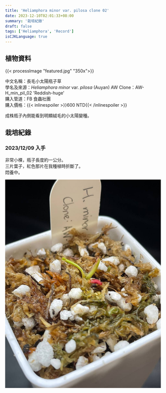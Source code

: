 ```yaml
---
title: 'Heliamphora minor var. pilosa clone 02'
date: 2023-12-10T02:01:33+08:00
summary: '栽培紀錄'
draft: false
tags: ['Heliamphora', 'Record']
isCJKLanguage: true
---
```


## 植物資料

{{< processImage "featured.jpg" "350x">}}

中文名稱：長毛小太陽瓶子草  
學名及來源：*Heliamphora minor* var. *pilosa* (Auyan) AW
Clone：AW-H_min_pil_02 'Reddish-huge'  
購入管道：FB 食蟲社團  
購入價格：{{< inlinespoiler >}}600 NTD{{< /inlinespoiler >}}  

成株瓶子內側能看到明顯絨毛的小太陽變種。  

## 栽培紀錄

### 2023/12/09 入手

非常小棵，瓶子長度約一公分。  
三片葉子，紅色那片在我種植時折斷了。  
悶養中。  

![2023-12-09](./images/2023-12-09.jpg)
